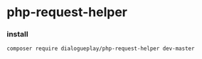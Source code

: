 # php-request-helper

### install
```
composer require dialogueplay/php-request-helper dev-master

````
